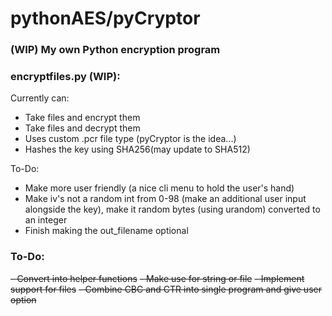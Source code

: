 # pythonAES/pyCryptor


### (WIP) My own Python encryption program

### encryptfiles.py (WIP):
Currently can:
- Take files and encrypt them
- Take files and decrypt them
- Uses custom .pcr file type (pyCryptor is the idea...)
- Hashes the key using SHA256(may update to SHA512)

To-Do:
- Make more user friendly (a nice cli menu to hold the user's hand)
- Make iv's not a random int from 0-98 (make an additional user input alongside the key), make it random bytes (using urandom) converted to an integer
- Finish making the out\_filename optional

### To-Do:

~~- Convert into helper functions~~
~~- Make use for string or file~~
~~- Implement support for files~~
~~- Combine CBC and CTR into single program and give user option~~


